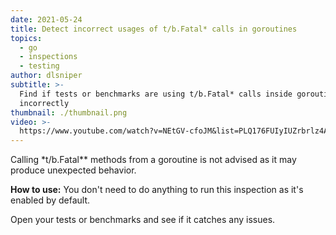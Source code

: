```yaml
---
date: 2021-05-24
title: Detect incorrect usages of t/b.Fatal* calls in goroutines
topics:
  - go
  - inspections
  - testing
author: dlsniper
subtitle: >-
  Find if tests or benchmarks are using t/b.Fatal* calls inside goroutines
  incorrectly
thumbnail: ./thumbnail.png
video: >-
  https://www.youtube.com/watch?v=NEtGV-cfoJM&list=PLQ176FUIyIUZrbrlz4AY1V8VzBJKZyVlW&index=33
---
```


Calling \*t/b.Fatal\*\* methods from a goroutine is not advised as it may produce unexpected behavior.

**How to use:**
You don't need to do anything to run this inspection as it's enabled by default.

Open your tests or benchmarks and see if it catches any issues.
